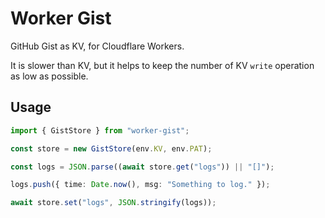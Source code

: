# Worker Gist

GitHub Gist as KV, for Cloudflare Workers.

It is slower than KV, but it helps to keep the number of KV `write` operation as low as possible.

## Usage

```ts
import { GistStore } from "worker-gist";

const store = new GistStore(env.KV, env.PAT);

const logs = JSON.parse((await store.get("logs")) || "[]");

logs.push({ time: Date.now(), msg: "Something to log." });

await store.set("logs", JSON.stringify(logs));
```
